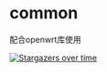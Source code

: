 # common
配合openwrt库使用

[![Stargazers over time](https://starchart.cc/shidahuilang/common.svg)](https://starchart.cc/shidahuilang/common)
